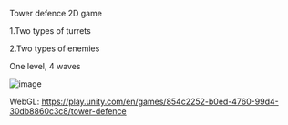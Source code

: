 Tower defence 2D game

1.Two types of turrets


2.Two types of enemies


One level, 4 waves

![image](https://github.com/user-attachments/assets/a3830920-78ef-47f2-84a1-8bf34aef01d5)

WebGL:
https://play.unity.com/en/games/854c2252-b0ed-4760-99d4-30db8860c3c8/tower-defence
